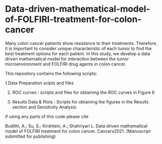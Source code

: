 # Data-driven-mathematical-model-of-FOLFIRI-treatment-for-colon-cancer

Many colon cancer patients show resistance to their treatments. Therefore, it is important to consider unique characteristic of each tumor to find the best treatment options for each patient. In this study, we develop a data driven mathematical model for interaction between the tumor microenvironment and FOLFIRI drug agents in colon cancer.

This repository contains the following scripts:

1.Data Preparation scipts and files

2. ROC curves : scripts and files for obtaining the ROC curves in Figure 6

3. Results Data & Plots : Scripts for obtaining the figures in the Results section and Sensitivity Analysis.


If using any parts of this code please cite

Budithi, A.; Su, S.; Kirshtein, A.; Shahriyari L. Data driven mathematical model of FOLFIRI treatment for colon cancer. Cancers2021. (Manuscript submitted for publishing)
